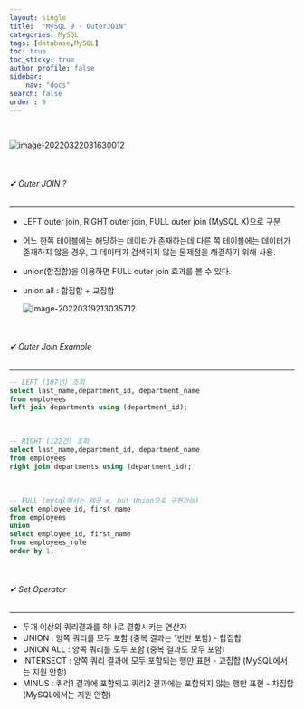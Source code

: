 ```yaml
---
layout: single
title:  "MySQL 9 - OuterJOIN"
categories: MySQL
tags: [database,MySQL]
toc: true
toc_sticky: true
author_profile: false
sidebar:
    nav: "docs"
search: false
order : 9
---
```


<br>

![image-20220322031630012](../../../images/db/image-20220322031630012.png)


<br>

###### ✔ Outer JOIN ?

------------------------------------------------------------------

- LEFT outer join, RIGHT outer join, FULL outer join (MySQL X)으로 구분

- 어느 한쪽 테이블에는 해당하는 데이터가 존재하는데 다른 쪽 테이블에는 데이터가 존재하지 않을 경우, 그 데이터가 검색되지 않는 문제점을 해결하기 위해 사용.

- union(합집합)을 이용하면 FULL outer join 효과를 볼 수 있다.

- union all : 합집합 + 교집합 

  

  ![image-20220319213035712](../../images/db/2022-03-19-db-outerjoin/image-20220319213035712.png)

<br>

###### ✔ Outer Join Example

------------------------------------------------------------------

``` sql
-- LEFT (107건) 조회
select last_name,department_id, department_name 
from employees
left join departments using (department_id);
```

<br>

``` sql
-- RIGHT (122건) 조회
select last_name,department_id, department_name 
from employees
right join departments using (department_id);
```

<br>

``` sql
-- FULL (mysql에서는 제공 x, but Union으로 구현가능)
select employee_id, first_name
from employees
union 
select employee_id, first_name
from employees_role
order by 1;
```

<br>

###### ✔ Set Operator

------------------------------------------------------------------

- 두개 이상의 쿼리결과를 하나로 결합시키는 연산자
- UNION : 양쪽 쿼리를 모두 포함 (중복 결과는 1번만 포함) - 합집합
- UNION  ALL : 양쪽 쿼리를 모두 포함 (중복 결과도 모두 포함)
- INTERSECT  : 양쪽 쿼리 결과에 모두 포함되는 행만 표현  - 교집합 (MySQL에서는 지원 안함)
- MINUS : 쿼리1 결과에 포함되고 쿼리2 결과에는 포함되지 않는 행만 표현 - 차집합 (MySQL에서는 지원 안함)

<br>

